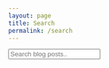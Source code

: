 ```yaml
---
layout: page
title: Search
permalink: /search
---
```


<input type="text" id="search-input" placeholder="Search blog posts..">

<div id="results-container"></div>

<script src="https://unpkg.com/simple-jekyll-search@latest/dest/simple-jekyll-search.min.js"></script>

<script>
    window.simpleJekyllSearch = new SimpleJekyllSearch({
        searchInput: document.getElementById('search-input'),
        resultsContainer: document.getElementById('results-container'),
        json:'{{ site.baseurl }}/search.json',
        searchResultTemplate: '<div class="search-result-box"><a class="internal-link" href="{url}?query={query}" title="{desc}">{title}</a><br><div class="search-excerpt">{excerpt}</div></div>',
        // searchResultTemplate: '<li><a href="{url}?query={query}" title="{desc}">{title}</a></li>',
        noResultsText: 'No results found',
        limit: 10
    });
</script>